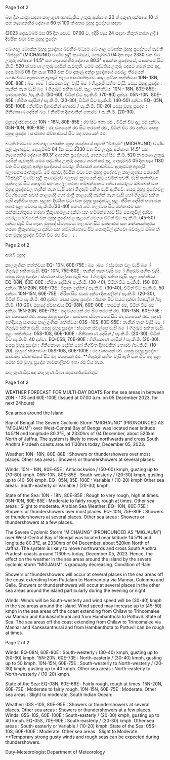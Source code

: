 Page 1 of 2

බහු දින යාත්‍රා සඳහා කාලගුණ අනාවැකිය උතුරු අක්ෂාංශ 20 ත් දකුණු අක්ෂාංශ 10 ත් සහ නැගෙනහිර දේශාංශ 60 ත් 100 ත් අතර මුහුදු ප්‍රදේශය සඳහා

(2023 දෙසැම්බර් මස 05 දින පෙ.ව. 07.00 ට, ඉදිරි පැය 24 සඳහා නිකුත් කරන ලදි.) දිවයින වටා වන මුහුදු ප්‍රදේශ

බෙංගාල බොක්ක මුහුදු ප්‍රදේශය බටහිර-මධ්‍යම බෙංගාල බොක්ක මුහුදු ප්‍රදේශයේ පැවති “මිජවුම්” (MICHAUNG) චණ්ඩ සුළි කුණාටුව, දෙසැම්බර් 04 දින පැය 2330 වන විට උතුරු අක්ෂාංශ 14.5° සහ නැගෙනහිර දේශාංශ 80.3° ආසන්න ප්‍රදේශයේ, යාපනයේ සිට කි.මි. 520 ක් පමණ උතුරු දෙසින් පැවතුනි. මෙම පද්ධතිය උතුරු දෙසට ගමන් කර අද, දෙසැම්බර් 05 දින පැය 1130 වන විට දකුණු අන්ද්‍රා ප්‍රදේශයේ වෙරළ තීරයෙන් ගොඩබිමට ඇතුළුවනු ඇතැයි බලාපොරොත්තුවේ. කාලගුණික තත්ත්වය: 10N- 18N, 80E-88E : බ ොබ ෝ ස්ථොන වල වැසි බ ෝ ගිගුරුම් සහිත වැසි. සෙසු මුහුදු ප්‍රදේශ : තැනින් තැන වැසි බ ෝ ගිගුරුම් සහිත වැසි. සුළං තත්ත්වය: 10N - 18N, 80E-85E : වාමාවර්තව /පැ.කි.මී. (50-60), විටින් විට පැ.කි.මී. (70-80) දක්වා. 05N-10N, 80E-85E : නිරිත දෙසින් / පැ.කි.මී. (20-30), විටින් විට පැ.කි.මී. (40-50) දක්වා. EQ- 05N, 85E-100E : නිශ්චිත දිශාවකින් තොරව / පැ.කි.මී. (10-20) සෙසු මුහුදු ප්‍රදේශ : ගිනිකොණ දෙසින් බ ෝ නිශ්චිත දිශාවකින් තොරව / පැ.කි.මී. (20-30).

මුහුදේ ස්වභාවය: 10N - 18N, 80E-85E : රළු සිට ඉතා රළු , විටින් විට දළ රළු දක්වා. 05N-10N, 80E-85E : මද වශයෙන් රළු සිට තරමක් රළු , විටින් විට රළු දක්වා. සෙසු මුහුදු ප්‍රදේශ : සාමාන්‍ය ස්වභාවයේ සිට මද වශයෙන් රළු.

බටහිර-මධ්‍යම බෙංගාල බොක්ක මුහුදු ප්‍රදේශයේ පැවති “මිජවුම්” (MICHAUNG) චණ්ඩ සුළි කුණාටුව, දෙසැම්බර් 04 දින පැය 2330 වන විට උතුරු අක්ෂාංශ 14.5° සහ නැගෙනහිර දේශාංශ 80.3° ආසන්න ප්‍රදේශයේ, යාපනයේ සිට කි.මි. 520 ක් පමණ උතුරු දෙසින් පැවතුනි. මෙම පද්ධතිය උතුරු දෙසට ගමන් කර අද, දෙසැම්බර් 05 දින පැය 1130 වන විට දකුණු අන්ද්‍රා ප්‍රදේශයේ වෙරළ තීරයෙන් ගොඩබිමට ඇතුළුවනු ඇතැයි බලාපොරොත්තුවේ. මේ අනුව, දිවයින වටා වන මුහුදු ප්‍රදේශවල කාලගුණය කෙරෙහි "මිජවුම්" චණ්ඩ සුළි කුණාටුවේ බලපෑම ක්‍රමයෙන් අඩු වෙමින් පවතී. වැසි තත්ත්වය: පුත්තලම සිට කොළඹ සහ ගාල්ල හරහා හම්බන්තොට දක්වා වෙරළට ඔබ්බෙන් වන මුහුදු ප්‍රදේශවල තැනින් තැන වැසි හෝ ගිගුරුම් සහිත වැසි ඇතිවේ. සෙසු මුහුදු ප්‍රදේශවල විශේෂයෙන් සවස් කාලයේදී හෝ රාත්‍රී කාලයේදී තැනින් තැන වැසි හෝ ගිගුරුම් සහිත වැසි ඇතිවිය හැක. සුළඟ: දිවයින වටා වන මුහුදු ප්‍රදේශවල සුළං නිරිත දෙසින් හමා එන අතර සුළං වේගය පැ.කි.මී.(30-40) පමණ වේ. හලාවත සිට මන්නාරම සහ කන්කසන්තුරය හරහා ත්‍රිකුණාමලය දක්වා සහ හම්බන්තොට සිට පොතුවිල් දක්වා වෙරළට ඔබ්බෙන් වන මුහුදු ප්‍රදේශවල සුළගේ වේගය විටින් විට පැ.කි.මී. (45-50) දක්වා වැඩි විය හැක. මුහුදේ ස්වභාවය: හලාවත සිට මන්නාරම සහ කන්කසන්තුරය හරහා ත්‍රිකුණාමලය දක්වා සහ හම්බන්තොට සිට පොතුවිල් දක්වො බවරළට ඔබ්බ න් වන මුහුදු ප්‍රදේශ විටින් විට රළු විෙ ැ .

Page 2 of 2

අරාබි මුහුද

කාලගුණික තත්ත්වය: EQ- 10N, 60E-75E : බ ොබ ෝ ස්ථොන වල වැසි බ ෝ ගිගුරුම් සහිත වැසි. EQ- 10N, 75E-80E : තැනින් තැන වැසි බ ෝ ගිගුරුම් සහිත වැසි. සෙසු මුහුදු ප්‍රදේශ : ස්ථොන ස්වල්පෙ වැසි බ ෝ ගිගුරුම් සහිත වැසි. සුළං තත්ත්වය: EQ-08N, 60E-80E : නිරිත දෙසින්/ පැ.කි.මී. (30-40), විටින් විට පැ.කි.මී. (50-60) දක්වා. 15N-20N, 60E-73E : ඊසාන දෙසින් / පැ.කි.මී. (30-40), විටින් විට පැ.කි.මී. 50 දක්වා. 10N-15N, 60E-75E : නිරිත සිට වයඹ දක්වා දිශාවලින් / පැ.කි.මී. (20-30), විටින් විට පැ.කි.මී. 40 දක්වා. සෙසු මුහුදු ප්‍රදේශ : ඊසාන සිට වයඹ දක්වා දිශාවලින් /පැ කි.මී. (10-20). මුහුදේ ස්වභාවය EQ-08N, 60E-80E : තරමක් රළු, විටින් විට රළු දක්වා. 15N-20N, 60E-73E : මද වශයෙන් රළු සිට තරමක් රළු. 10N-15N, 60E-75E : මද වශයෙන් රළු. සෙසු මුහුදු ප්‍රදේශ : සාමාන්‍ය ස්වභාවයේ සිට මද වශයෙන් රළු. දකුණු ඉන්දියානු සාගරය කාලගුණික තත්ත්වය: 03S -10S, 80E-95E : තැනින් තැන වැසි බ ෝ ගිගුරුම් සහිත වැසි. සෙසු මුහුදු ප්‍රදේශ : ස්ථොන ස්වල්පෙ වැසි බ ෝ ගිගුරුම් සහිත වැසි. සුළං තත්ත්වය: 05S-10S, 60E-100E : ගිනිකොණ දෙසින් / පැ.කි.මී. (20-30), විටින් විට පැ.කි.මී. 40 දක්වා. EQ-05S, 70E-90E : ගිනිකොණ දෙසින් / පැ.කි.මී. (20-30). සෙසු මුහුදු ප්‍රදේශ : ගිනිකොණ දෙසින් හෝ නිශ්චිත දිශාවකින් තොරව /පැ.කි.මී. (10-20). මුහුදේ ස්වභාවය: 05S-10S, 60E-100E : මද වශයෙන් රළු. සෙසු මුහුදු ප්‍රදේශ : සාමාන්‍ය ස්වභාවයේ සිට මද වශයෙන් රළු. **ගිගුරුම් සහිත වැසි ඇති වන විට තද සුළං සමඟ එම මුහුදු ප්‍රදේශ තාවකාලිකව ඉතා රළු විය හැක.

කාලගුණ විද්‍යාඥ කාලගුණ විද්‍යා දෙපාර්තමේන්තුව

Page 1 of 2

WEATHER FORECAST FOR MULTI-DAY BOATS For the sea areas in between 20N - 10S and 60E-100E (Issued at 07.00 a.m. on 05 December 2023, for next 24hours)

Sea areas around the Island

Bay of Bengal The Severe Cyclonic Storm “MICHAUNG” (PRONOUNCED AS “MIGJAUM”) over West-Central Bay of Bengal was located near latitude 14.5°N and longitude 80.3°E, at 2330hrs of 04 December, about 520km North of Jaffna. The system is likely to move northwards and cross South Andhra Pradesh coasts around 1130hrs today, December 05, 2023.

Weather: 10N- 18N, 80E-88E : Showers or thundershowers over most places. Other sea areas : Showers or thundershowers at several places.

Winds: 10N - 18N, 80E-85E : Anticlockwise / (50-60) kmph, gusting up to (70-80) kmph. 05N-10N, 80E-85E : South-westerly / (20-30) kmph, gusting up to (40-50) kmph. EQ- 05N, 85E-100E : Variable / (10-20) kmph Other sea areas : South-easterly or Variable / (20-30) kmph.

State of the Sea: 10N - 18N, 80E-85E : Rough to very rough, high at times. 05N-10N, 80E-85E : Moderate to fairly rough, rough at times. Other sea areas : Slight to moderate. Arabian Sea Weather: EQ- 10N, 60E-75E : Showers or thundershowers over most places. EQ- 10N, 75E-80E : Showers or thundershowers at several places. Other sea areas : Showers or thundershowers at a few places.

The Severe Cyclonic Storm “MICHAUNG” (PRONOUNCED AS “MIGJAUM”) over West-Central Bay of Bengal was located near latitude 14.5°N and longitude 80.3°E, at 2330hrs of 04 December, about 520km North of Jaffna. The system is likely to move northwards and cross South Andhra Pradesh coasts around 1130hrs today, December 05, 2023. Hence, the effect on the weather in the sea areas around the island by the severe cyclonic storm “MIGJAUM” is gradually decreasing. Condition of Rain:

Showers or thundershowers will occur at several places in the sea areas off the coast extending from Puttalam to Hambantota via Mannar, Colombo and Galle. Showers or thundershowers will occur at several places in the other sea areas around the island particularly during the evening or night.

Winds: Winds will be South-westerly and wind speed will be (30-40) kmph in the sea areas around the island. Wind speed may increase up to (45-50) kmph in the sea areas off the coast extending from Chilaw to Trincomalee via Mannar and Kankasanthurai and from Hambanthota to Pottuvil. State of Sea: The sea areas off the coast extending from Chilaw to Trincomalee via Mannar and Kankasanthurai and from Hambanthota to Pottuvil can be rough at times.

Page 2 of 2

Winds: EQ-08N, 60E-80E : South-westerly / (30-40) kmph, gusting up to (50-60) kmph. 15N-20N, 60E-73E : North-easterly / (30-40) kmph, gusting up to 50 kmph. 10N-15N, 60E-75E : South-westerly to North-westerly / (20-30) kmph, gusting up to 40 kmph. Other sea areas : North-easterly to North-westerly / (10-20) kmph.

State of the Sea: EQ-08N, 60E-68E : Fairly rough, rough at times. 15N-20N, 60E-73E : Moderate to fairly rough. 10N-15N, 60E-75E : Moderate. Other sea areas : Slight to moderate. South Indian Ocean:

Weather: 03S -10S, 80E-95E : Showers or thundershowers at several places. Other sea areas : Showers or thundershowers at a few places. Winds: 05S-10S, 60E-100E : South-easterly / (20-30) kmph, gusting up to 40 kmph. EQ-05S, 70E-90E : South-easterly / (20-30) kmph. Other sea areas : South-easterly or Variable / (10-20) kmph. State of the Sea: 05S-10S, 60E-100E : Moderate. Other sea areas : Slight to Moderate. **Temporary strong gusty winds and rough seas can be expected during thundershowers.

Duty-Meteorologist Department of Meteorology